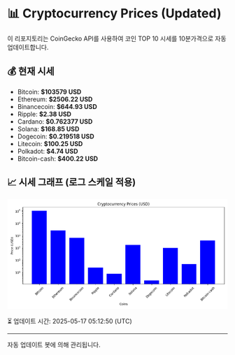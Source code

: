 
# 📊 Cryptocurrency Prices (Updated)

이 리포지토리는 CoinGecko API를 사용하여 코인 TOP 10 시세를 10분가격으로 자동 업데이트합니다.

## 💰 현재 시세
- Bitcoin: **$103579 USD**
- Ethereum: **$2506.22 USD**
- Binancecoin: **$644.93 USD**
- Ripple: **$2.38 USD**
- Cardano: **$0.762377 USD**
- Solana: **$168.85 USD**
- Dogecoin: **$0.219518 USD**
- Litecoin: **$100.25 USD**
- Polkadot: **$4.74 USD**
- Bitcoin-cash: **$400.22 USD**

## 📈 시세 그래프 (로그 스케일 적용)
![Crypto Prices](crypto_prices.png)

⏳ 업데이트 시간: 2025-05-17 05:12:50 (UTC)

---
자동 업데이트 봇에 의해 관리됩니다.
